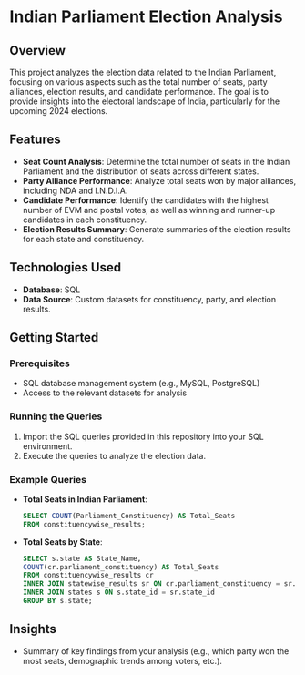 # Indian Parliament Election Analysis

## Overview

This project analyzes the election data related to the Indian Parliament, focusing on various aspects such as the total number of seats, party alliances, election results, and candidate performance. The goal is to provide insights into the electoral landscape of India, particularly for the upcoming 2024 elections.

## Features

- **Seat Count Analysis**: Determine the total number of seats in the Indian Parliament and the distribution of seats across different states.
- **Party Alliance Performance**: Analyze total seats won by major alliances, including NDA and I.N.D.I.A.
- **Candidate Performance**: Identify the candidates with the highest number of EVM and postal votes, as well as winning and runner-up candidates in each constituency.
- **Election Results Summary**: Generate summaries of the election results for each state and constituency.

## Technologies Used

- **Database**: SQL
- **Data Source**: Custom datasets for constituency, party, and election results.

## Getting Started

### Prerequisites

- SQL database management system (e.g., MySQL, PostgreSQL)
- Access to the relevant datasets for analysis

### Running the Queries

1. Import the SQL queries provided in this repository into your SQL environment.
2. Execute the queries to analyze the election data.

### Example Queries

- **Total Seats in Indian Parliament**:
    ```sql
    SELECT COUNT(Parliament_Constituency) AS Total_Seats
    FROM constituencywise_results;
    ```

- **Total Seats by State**:
    ```sql
    SELECT s.state AS State_Name,
    COUNT(cr.parliament_constituency) AS Total_Seats
    FROM constituencywise_results cr
    INNER JOIN statewise_results sr ON cr.parliament_constituency = sr.parliament_constituency
    INNER JOIN states s ON s.state_id = sr.state_id
    GROUP BY s.state;
    ```

## Insights

- Summary of key findings from your analysis (e.g., which party won the most seats, demographic trends among voters, etc.).

